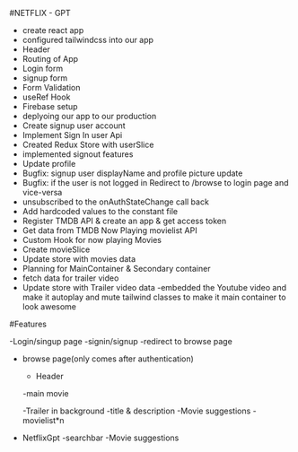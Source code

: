 #NETFLIX - GPT
- create react app
- configured tailwindcss into our app
- Header
- Routing of App
- Login form
- signup form
- Form Validation
- useRef Hook
- Firebase setup
- deplyoing our app to our production 
- Create signup user account
- Implement Sign In user Api
- Created Redux Store with userSlice
- implemented signout features
- Update profile
- Bugfix: signup user displayName and profile picture update
- Bugfix: if the user is not logged in Redirect to /browse to login page and vice-versa 
- unsubscribed to the onAuthStateChange call back
-  Add hardcoded values to the constant file
-  Register TMDB API & create an app & get access token 
- Get data from TMDB Now Playing movielist API
- Custom Hook for now playing Movies
- Create movieSlice
- Update store with movies data
- Planning for MainContainer & Secondary container
- fetch data for trailer video
- Update store with Trailer video data
-embedded the Youtube video and make it autoplay and mute
tailwind classes to make it main container to look awesome


#Features

-Login/singup page
  -signin/signup
  -redirect to browse page
  

- browse page(only comes after authentication)
  - Header

  -main movie

    -Trailer in background
    -title & description
    -Movie suggestions
      - movielist*n

- NetflixGpt
 -searchbar
 -Movie suggestions     